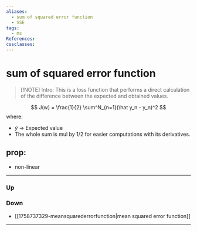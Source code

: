 ```yaml
---
aliases:
  - sum of squared error function
  - SSE
tags:
  - ms
References:
cssclasses:
---
```

# sum of squared error function
> [!NOTE] Intro: 
> This is a loss function that performs a direct calculation of the difference between the expected and obtained values. 

$$
J(w) = \frac{1}{2} \sum^N_{n=1}(\hat y_n - y_n)^2
$$
where:
- $\hat y$ → Expected value
- The whole sum is mul by 1/2 for easier computations with its derivatives.


## prop: 

- non-linear
***
### Up
### Down
- [[1758737329-meansquarederrorfunction|mean squared error function]]
***
